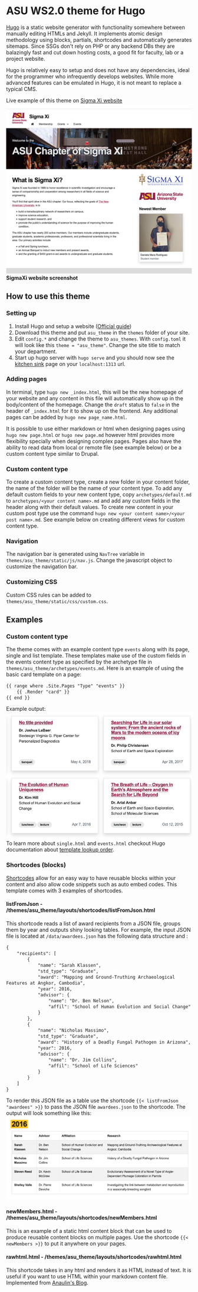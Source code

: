 # ASU WS2.0 theme for Hugo
[Hugo](https://gohugo.io/) is a static website generator with functionality somewhere between manually editing HTMLs and Jekyll. It implements atomic design methodology using blocks, partials, shortcodes and automatically generates sitemaps. Since SSGs don't rely on PHP or any backend DBs they are balazingly fast and cut down hosting costs, a good fit for faculty, lab or a project website. 

 Hugo is relatively easy to setup and does not have any dependencies, ideal for the programmer who infrequently develops websites. While more advanced features can be emulated in Hugo, it is not meant to replace a typical CMS.

 Live example of this theme on [Sigma Xi website](http://sigmaxi.asu.edu)
 
 
 ![SigmaXi Website](img/sigmaxi.png)
 **SigmaXi website screenshot**

## How to use this theme

### Setting up
1. Install Hugo and setup a website ([Official guide](https://gohugo.io/getting-started/quick-start/))
2. Download this theme and put `asu_theme` in the `themes` folder of your site.
3. Edit `config.*` and change the theme to `asu_themes`. With `config.toml` it will look like this `theme = "asu_theme"`. Change the site title to match your department.
4. Start up hugo server with `hugo serve` and you should now see the [kitchen sink](https://unity.web.asu.edu/kitchen-sink) page on your `localhost:1313` url.

### Adding pages
In terminal, type `hugo new _index.html`, this will be the new homepage of your website and any content in this file will automatically show up in the body/content of the homepage. Change the `draft` status to `false` in the header of `_index.html` for it to show up on the frontend. Any additional pages can be added by `hugo new page_name.html`. 

It is possible to use either markdown or html when designing pages using `hugo new page.html` or `hugo new page.md` however html provides more flexibility specially when designing complex pages. Pages also have the ability to read data from local or remote file (see example below) or be a custom content type similar to Drupal.

### Custom content type
To create a custom content type, create a new folder in your content folder, the name of the folder will be the name of your content type. To add any default custom fields to your new content type, copy `archetypes/default.md` to `archetypes/<your content name>.md` and add any custom fields in the header along with their default values. To create new content in your custom post type use the command `hugo new <your content name>/<your post name>.md`. See example below on creating different views for custom content type.

### Navigation
The navigation bar is generated using `NavTree` variable in `themes/asu_theme/static/js/nav.js`. Change the javascript object to customize the navigation bar.

### Customizing CSS
Custom CSS rules can be added to `themes/asu_theme/static/css/custom.css`.

## Examples
### Custom content type
The theme comes with an example content type `events` along with its page, single and list template. These templates make use of the custom fields in the events content type as specified by the archetype file in `themes/asu_theme/archetypes/events.md`. Here is an example of using the basic card template on a page:
```
{{ range where .Site.Pages "Type" "events" }}         
    {{ .Render "card" }}
{{ end }}
```
Example output:
![Events output](img/event_cards.png)
To learn more about `single.html` and `events.html` checkout Hugo documentation about [template lookup order](https://gohugo.io/templates/lookup-order/). 

### Shortcodes (blocks)
[Shortcodes](https://gohugo.io/content-management/shortcodes/) allow for an easy way to have reusable blocks within your content and also allow code snippets such as auto embed codes. This template comes with 3 examples of shortcodes. 

#### listFromJson - /themes/asu_theme/layouts/shortcodes/listFromJson.html
This shortcode reads a list of award recipients from a JSON file, groups them by year and outputs shiny looking tables. For example, the input JSON file is located at `/data/awardees.json` has the following data structure and :
```
{
    "recipients": [
        {
            "name": "Sarah Klassen",
            "std_type": "Graduate",
            "award": "Mapping and Ground-Truthing Archaeological Features at Angkor, Cambodia",
            "year": 2016,
            "advisor": {
                "name": "Dr. Ben Nelson",
                "affil": "School of Human Evolution and Social Change"
            }
        },
        {
            "name": "Nicholas Massimo",
            "std_type": "Graduate",
            "award": "History of a Deadly Fungal Pathogen in Arizona",
            "year": 2016,
            "advisor": {
                "name": "Dr. Jim Collins",
                "affil": "School of Life Sciences"
            }
        }
    ]
}
```
To render this JSON file as a table use the shortcode `{{< listFromJson "awardees" >}}` to pass the JSON file `awardees.json` to the shortcode. The output will look something like this: ![Table output](img/table_output.png)

#### newMembers.html - /themes/asu_theme/layouts/shortcodes/newMembers.html
This is an example of a static html content block that can be used to produce reusable content blocks on multiple pages. Use the shortcode `{{< newMembers >}}` to put it anywhere on your pages.

#### rawhtml.html - /themes/asu_theme/layouts/shortcodes/rawhtml.html
This shortcode takes in any html and renders it as HTML instead of text. It is useful if you want to use HTML within your markdown content file. Implemented from [Anaulin's Blog](https://anaulin.org/blog/hugo-raw-html-shortcode/).
